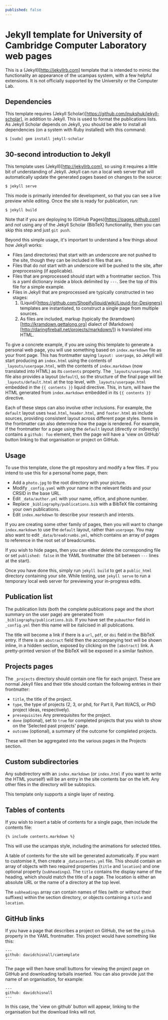 ```yaml
---
published: false
---
```


Jekyll template for University of Cambridge Computer Laboratory web pages
=========================================================================

This is a (Jekyll)[http://jekyllrb.com] template that is intended to mimic the
functionality an appearance of the ucampas system, with a few helpful
extensions.  It is not officially supported by the University or the Computer
Lab.

Dependencies
------------

This template requires (Jekyll Scholar)[https://github.com/inukshuk/jekyll-scholar],
in addition to Jekyll.  This is used to format the publications lists.  As
Jekyll Scholar depends on Jekyll, you should be able to install all
dependencies (on a system with Ruby installed) with this command:

	$ [sudo] gem install jekyll-scholar

30-second introduction to Jekyll
--------------------------------

This template uses (Jekyll)[http://jekyllrb.com], so using it requires a little bit of understanding of Jekyll.
Jekyll can run a local web server that will automatically update the generated pages based on changes to the source:

	$ jekyll serve

This mode is primarily intended for development, so that you can see a live preview while editing.
Once the site is ready for publication, run:

	$ jekyll build

Note that if you are deploying to (GitHub Pages)[https://pages.github.com] and *not* using any of the Jekyll Scholar (BibTeX) functionality, then you can skip this step and just `git push`.

Beyond this simple usage, it's important to understand a few things about how Jekyll works:

 - Files (and directories) that start with an underscore are not pushed to the site, though they can be included in files that are.
 - Files that do *not* start with an underscore will be pushed to the site, after preprocessing (if applicable).
 - Files that are preprocessed should start with a frontmatter section.  This is a yaml dictionary inside a block delimited by `---`.  See the top of this file for a simple example.
 - Files in Jekyll that are preprocessed are typically constructed in two stages:
    1. (Liquid){https://github.com/Shopify/liquid/wiki/Liquid-for-Designers} templates are instantiated, to construct a single page from multiple sources.
    2. As files are included, markup (typically the (kramdown)[http://kramdown.gettalong.org] dialect of (Markdown)[http://daringfireball.net/projects/markdown/]) is translated into HTML.

To give a concrete example, if you are using this template to generate a personal web page, you will use something based on `index.markdown` file as your front page.
This has frontmatter saying `layout: userpage`, so Jekyll will start producing an `index.html` using the contents of `_layouts/userpage.html`, with the contents of `index.markdown` (now translated into HTML) as its `contents` property.
The `_layouts/userpage.html` file also provides a layout (`default`), so the structure of the final page will be `_layouts/default.html` at the top level, with `_layouts/userpage.html` embedded in the `{{ contents }}` liquid directive.
This, in turn, will have the HTML generated from `index.markdown` embedded in its `{{ contents }}` directive.

Each of these steps can also involve other inclusions.
For example, the `default` layout uses `head.html`, `header.html`, and `footer.html` as include sources, providing consistent layout across different page styles.
Items in the frontmatter can also determine how the page is rendered.
For example, if the frontmatter for a page using the `default` layout (directly or indirectly) contains a `github: foo` element, then the page will have a 'view on GitHub' button linking to that organisation or project on GitHub.

Usage
-----

To use this template, clone the git repository and modify a few files.  If you
intend to use this for a personal home page, then:

 * Add a `photo.jpg` to the root directory with your picture.
 * Modify `_config.yaml` with your name in the relevant fields and your CRSID
   in the base URL.
 * Edit `_data/author.yml` with your name, office, and phone number.
 * Replace `_bibliography/publications.bib` with a BibTeX file containing your
   own publications.
 * Edit `index.markdown` to describe your research and intersts.

If you are creating some other family of pages, then you will want to change
`index.markdown` to use the `default` layout, rather than `userpage`.  You may
also want to edit `_data/breadcrumbs.yml`, which contains an array of pages to
reference in the root set of breadcrumbs.

If you wish to hide pages, then you can either delete the corresponding file or
set `published: false` in the YAML frontmatter (the bit between `---` lines at
the start).

Once you have done this, simply run `jekyll build` to get a `public_html`
directory containing your site.  While testing, use `jekyll serve` to run a
temporary local web server for previewing your in-progress edits.

Publication list
----------------

The publication lists (both the complete publications page and the short
summary on the user page) are generated from `_bibliography/publications.bib`.
If you have set the `pubauthor` field in `_config.yml` then this name will be
italicised in all publications.

The title will become a link if there is a `url`, `pdf`, or `doi` field in the
BibTeX entry.  If there is an `abstract` field then the accompanying text will
be shown inline, in a hidden section, exposed by clicking on the `[abstract]`
link.  A pretty-printed version of the BibTeX will be exposed in a similar fashion.

Projects pages
--------------

The `_projects` directory should contain one file for each project.  These are
normal Jekyll files and their title should contain the following entries in
their frontmatter:

 * `title`, the title of the project.
 * `type`, the type of projects (2, 3, or phd, for Part II, Part III/ACS, or
   PhD project ideas, respectively).
 * `presequisites` Any prerequisites for the project.
 * `done` (optional), set to `true` for completed projects that you wish to
   show on the 'Selected past projects' page.
 * `outcome` (optional), a summary of the outcome for completed projects.

These will then be aggregated into the various pages in the Projects section.

Custom subdirectories
---------------------

Any subdirectory with an `index.markdown` (or `index.html` if you want to write
the HTML yourself) will be an entry in the site contents bar on the left.  Any
other files in the directory will be subtopics.

This template only supports a single layer of nesting.

Tables of contents
------------------

If you wish to insert a table of contents for a single page, then include the contents file:

	{% include contents.markdown %}

This will use the ucampas style, including the animations for selected titles.

A table of contents for the site will be generated automatically.  If you want
to customise it, then create a `_datacontents.yml` file.  This should contain
an array of objects with two required properties (`title` and `location`) and
one optional property (`subheadings`).  The `title` contains the display name
of the heading, which should match the title of a page.  The location is either
an absolute URL or the name of a directory at the top level.

The `subheadings` array can contain names of files (with or without their
suffixes) within the section directory, or objects containing a `title` and
`location`.

GitHub links
------------

If you have a page that describes a project on GitHub, the set the `github`
property in the YAML frontmatter.  This project would have something like this:

	---
	github: davidchisnall/camtemplate
	---

The page will then have small buttons for viewing the project page on GitHub
and downloading tarballs inserted.
You can also provide just the name of an organisation, for example:

	---
	github: davidchisnall
	---

In this case, the 'view on github' button will appear, linking to the organisation but the download links will not.
